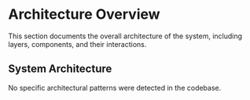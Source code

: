 # Architecture Overview

This section documents the overall architecture of the system, including layers, components, and their interactions.

## System Architecture


No specific architectural patterns were detected in the codebase.
